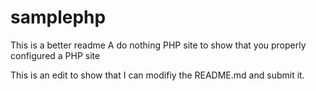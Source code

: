 samplephp
=========
This is a better readme
A do nothing PHP site to show that you properly configured a PHP site

This is an edit to show that I can modifiy the README.md and submit it.

